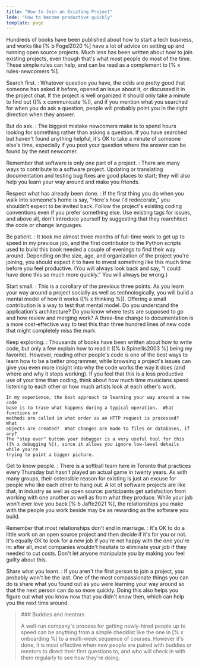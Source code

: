```yaml
---
title: "How to Join an Existing Project"
lede: "How to become productive quickly"
template: page
---
```


Hundreds of books have been published about how to start a tech business, and
works like [% b Fogel2020 %] have a lot of advice on setting up and running
open source projects.  Much less has been written about how to join existing
projects, even though that's what most people do most of the time.  These simple
rules can help, and can be read as a complement to [% x rules-newcomers %].

Search first.
:   Whatever question you have, the odds are pretty good that someone has asked
    it before, opened an issue about it, or discussed it in the project chat.
    If the project is well organized it should only take a minute to find out 
    ([% x communicate %]), and if you mention what you searched for when you
    do ask a question, people will probably point you in the right direction
    when they answer.

But do ask.
:   The biggest mistake newcomers make is to spend hours looking for something
    rather than asking a question.  If you have searched but haven't found
    anything helpful, it's OK to take a minute of someone else's time,
    especially if you post your question where the answer can be found by the
    next newcomer.

Remember that software is only one part of a project.
:   There are many ways to contribute to a software project.  Updating or
    translating documentation and testing bug fixes are good places to start;
    they will also help you learn your way around and make you friends.

Respect what has already been done.
:   If the first thing you do when you walk into someone's home is say, "Here's
    how I'd redecorate," you shouldn't expect to be invited back.  Follow the
    project's existing coding conventions even if you prefer something else.
    Use existing tags for issues, and above all, don't introduce yourself by
    suggesting that they rearchitect the code or change languages.

Be patient.
:   It took me almost three months of full-time work to get up to speed in my
    previous job, and the first contributor to the Python scripts used to build
    this book needed a couple of evenings to find their way around.  Depending
    on the size, age, and organization of the project you're joining, you should
    expect it to have to invest something like this much time before you feel
    productive.  (You will always look back and say, "I could have done this so
    much more quickly."  You will always be wrong.)

Start small.
:   This is a corollary of the previous three points.  As you learn your way
    around a project socially as well as technologically, you will build a
    mental model of how it works ([% x thinking %]).  Offering a small
    contribution is a way to test that mental model.  Do you understand the
    application's architecture?  Do you know where tests are supposed to go and
    how review and merging work?  A three-line change to documentation is a more
    cost-effective way to test this than three hundred lines of new code that
    might completely miss the mark.

Keep exploring.
:   Thousands of books have been written about how to write code, but only a few
    explain how to read it ([% b Spinellis2003 %] being my favorite).
    However, reading other people's code is one of the best ways to learn how to
    be a better programmer, while browsing a project's issues can give you even
    more insight into why the code works the way it does (and where and why it
    stops working).  If you feel that this is a less productive use of your time
    than coding, think about how much time musicians spend listening to each
    other or how much artists look at each other's work.

    In my experience, the best approach to learning your way around a new code
    base is to trace what happens during a typical operation.  What functions or
    methods are called in what order as an HTTP request is processed?  What
    objects are created?  What changes are made to files or databases, if any?
    The "step over" button your debugger is a very useful tool for this
    ([% x debugging %]), since it allows you ignore low-level details while you're
    trying to paint a bigger picture.

Get to know people.
:   There is a softball team here in Toronto that practices every Thursday but
    hasn't played an actual game in twenty years.  As with many groups, their
    ostensible reason for existing is just an excuse for people who like each
    other to hang out.  A lot of software projects are like that, in industry as
    well as open source: participants get satisfaction from working with one
    another as well as from what they produce.  While your job won't ever love
    you back [% b Jaffe2021 %], the relationships you make with the people
    you work beside may be as rewarding as the software you build.

Remember that most relationships don't end in marriage.
:   It's OK to do a little work on an open source project and then decide if
    it's for you or not.  It's equally OK to look for a new job if you're not
    happy with the one you're in: after all, most companies wouldn't hesitate to
    eliminate your job if they needed to cut costs.  Don't let anyone manipulate
    you by making you feel guilty about this.

Share what you learn.
:   If you aren't the first person to join a project, you probably won't be the
    last.  One of the most compassionate things you can do is share what you
    found out as you were learning your way around so that the next person can
    do so more quickly.  Doing this also helps you figure out what you know now
    that you didn't know then, which can help you the next time around.

<blockquote markdown="1">
### Buddies and mentors

A well-run company's process for getting newly-hired people up to speed can be
anything from a simple checklist like the one in [% x onboarding %] to a
multi-week sequence of courses.  However it's done, it is most effective when
new people are paired with buddies or mentors to direct their first questions
to, and who will check in with them regularly to see how they're doing.
</blockquote>
